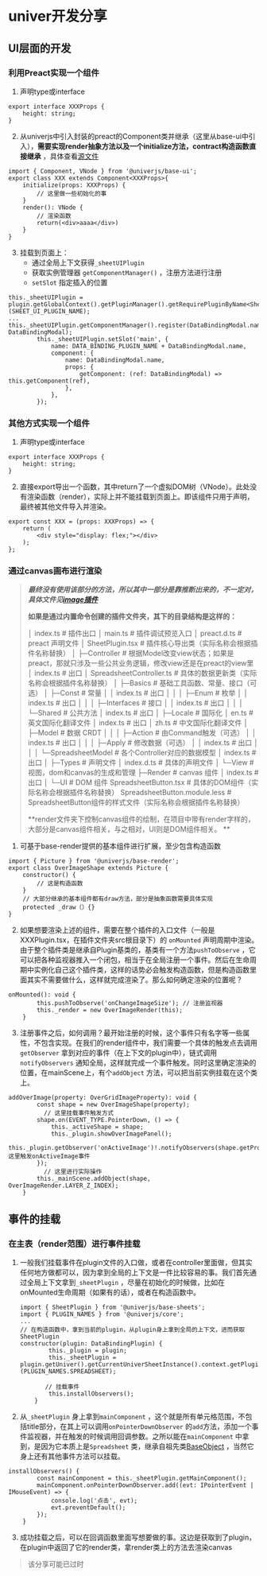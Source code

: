 # univer开发分享

## UI层面的开发

### 利用Preact实现一个组件

1. 声明type或interface

```tsx
export interface XXXProps {
    height: string;
}
```

2. 从univerjs中引入封装的preact的Component类并继承（这里从base-ui中引入），**需要实现render抽象方法以及一个initialize方法，contract构造函数直接继承** ，具体查看[源文件](https://github.com/dream-num/univer/blob/dev/packages/base-ui/src/Framework/Preact.tsx) 

```tsx
import { Component, VNode } from '@univerjs/base-ui';
export class XXX extends Component<XXXProps>{
    initialize(props: XXXProps) {
        // 这里做一些初始化的事
    }
    render(): VNode {
        // 渲染函数
        return(<div>aaaa</div>)
    }
}
```
3. 挂载到页面上：
   - 通过全局上下文获得`_sheetUIPlugin  `
   - 获取实例管理器 `getComponentManager()` ，注册方法进行注册
   - `setSlot` 指定插入的位置

```tsx
this._sheetUIPlugin = plugin.getGlobalContext().getPluginManager().getRequirePluginByName<SheetUIPlugin>(SHEET_UI_PLUGIN_NAME);
...
this._sheetUIPlugin.getComponentManager().register(DataBindingModal.name, DataBindingModal);
        this._sheetUIPlugin.setSlot('main', {
            name: DATA_BINDING_PLUGIN_NAME + DataBindingModal.name,
            component: {
                name: DataBindingModal.name,
                props: {
                    getComponent: (ref: DataBindingModal) => this.getComponent(ref),
                },
            },
        });
```

###  其他方式实现一个组件

1. 声明type或interface

```tsx
export interface XXXProps {
    height: string;
}
```

2. 直接export导出一个函数，其中return了一个虚拟DOM树（VNode）。此处没有渲染函数（render），实际上并不能挂载到页面上。即该组件只用于声明，最终被其他文件导入并渲染。

```tsx
export const XXX = (props: XXXProps) => {
    return (
        <div style="display: flex;"></div>
    );
};
```

###  通过canvas画布进行渲染

> ***最终没有使用该部分的方法，所以其中一部分是靠推断出来的，不一定对，具体文件见[image插件](https://github.com/dream-num/univer/blob/dev/packages/sheets-plugin-image/src/OverGridImagePlugin.tsx)*** 
>
> **如果是通过内置命令创建的插件文件夹，其下的目录结构是这样的：** 
>
> │  index.ts # 插件出口
> │  main.ts # 插件调试预览入口
> │  preact.d.ts # preact 声明文件
> │  SheetPlugin.tsx # 插件核心导出类（实际名称会根据插件名称替换）
> │
> ├─Controller # 根据Model改变view状态；如果是preact，那就只涉及一些公共业务逻辑，修改view还是在preact的view里
> │      index.ts # 出口
> │      SpreadsheetController.ts # 具体的数据更新类（实际名称会根据插件名称替换）
> │
> ├─Basics # 基础工具函数、常量、接口（可选）
> │  ├─Const # 常量
> │  │      index.ts # 出口
> │  │
> │  ├─Enum # 枚举
> │  │      index.ts # 出口
> │  │
> │  ├─Interfaces # 接口
> │  │      index.ts # 出口
> │  │
> │  └─Shared # 公共方法
> │         index.ts # 出口
> │
> ├─Locale # 国际化
> │      en.ts # 英文国际化翻译文件
> │      index.ts # 出口
> │      zh.ts # 中文国际化翻译文件
> │
> ├─Model # 数据 CRDT
> │  │
> │  ├─Action # 由Command触发（可选）
> │  │      index.ts # 出口
> │  │
> │  ├─Apply # 修改数据（可选）
> │  │      index.ts # 出口
> │  │
> │  └─SpreadsheetModel # 各个Controller对应的数据模型
> │         index.ts # 出口
> │
> ├─Types # 声明文件
> │      index.d.ts # 具体的声明文件
> │
> └─View # 视图，dom和canvas的生成和管理
>  ├─Render # canvas 组件
>  │      index.ts # 出口
>  │
>  └─UI # DOM 组件
>         SpreadsheetButton.tsx # 具体的DOM组件（实际名称会根据插件名称替换）
>         SpreadsheetButton.module.less # SpreadsheetButton组件的样式文件（实际名称会根据插件名称替换）
>
> 
>
> **render文件夹下控制canvas组件的绘制，在项目中带有render字样的，大部分是canvas组件相关，与之相对，UI则是DOM组件相关。 ** 

1. 可基于base-render提供的基本组件进行扩展，至少包含构造函数

```tsx
import { Picture } from '@univerjs/base-render';
export class OverImageShape extends Picture {
    constructor() {
        // 这是构造函数
    }
    // 大部分继承的基本组件都有draw方法，部分是抽象函数需要具体实现
    protected _draw（）{}
}
```

2. 如果想要渲染上述的组件，需要在整个插件的入口文件（一般是XXXPlugin.tsx，在插件文件夹src根目录下）的 `onMounted` 声明周期中渲染。由于整个插件类是继承自Plugin基类的，基类有一个方法`pushToObserve` ，它可以把各种监视器推入一个闭包，相当于在全局注册一个事件。然后在生命周期中实例化自己这个插件类，这样的话势必会触发构造函数，但是构造函数里面其实不需要做什么，这样就完成渲染了。那么如何确定渲染的位置呢？

```tsx
onMounted(): void {
        this.pushToObserve('onChangeImageSize'); // 注册监视器
        this._render = new OverImageRender(this);
    }
```

3. 注册事件之后，如何调用？最开始注册的时候，这个事件只有名字等一些属性，不包含实现。在我们的render组件中，我们需要一个具体的触发点去调用`getObserver` 拿到对应的事件（在上下文的plugin中），链式调用`notifyObservers` 通知全局，这样就完成一个事件触发。同时这里确定渲染的位置，在mainScene上，有个`addObject` 方法，可以把当前实例挂载在这个类上。

```tsx
addOverImage(property: OverGridImageProperty): void {
        const shape = new OverImageShape(property);
		  // 这里挂载事件触发方式
        shape.on(EVENT_TYPE.PointerDown, () => {
            this._activeShape = shape;
            this._plugin.showOverImagePanel();
            this._plugin.getObserver('onActiveImage')!.notifyObservers(shape.getProperty());// 这里触发onActiveImage事件
        });
		  // 这里进行实际操作
        this._mainScene.addObject(shape, OverImageRender.LAYER_Z_INDEX);
    }
```

## 事件的挂载

### 在主表（render范围）进行事件挂载

1. 一般我们挂载事件在plugin文件的入口做，或者在controller里面做，但其实任何地方做都可以，因为拿到全局的上下文是一件比较容易的事。我们首先通过全局上下文拿到`_sheetPlugin` ，尽量在初始化的时候做，比如在onMounted生命周期（如果有的话），或者在构造函数中。

   ```tsx
   import { SheetPlugin } from '@univerjs/base-sheets';
   import { PLUGIN_NAMES } from '@univerjs/core';
   ...
   // 在构造函数中，拿到当前的plugin，从plugin身上拿到全局的上下文，进而获取SheetPlugin
   constructor(plugin: DataBindingPlugin) {
           this._plugin = plugin;
           this._sheetPlugin = plugin.getUniver().getCurrentUniverSheetInstance().context.getPluginManager().getRequirePluginByName<SheetPlugin>(PLUGIN_NAMES.SPREADSHEET);
   
       	  // 挂载事件
           this.installObservers();
       }
   ```

2. 从`_sheetPlugin` 身上拿到`mainComponent` ，这个就是所有单元格范围，不包括title部分，在其上可以调用`onPointerDownObserver` 的`add`方法，添加一个事件监视器，并在触发的时候调用回调参数。之所以能在`mainComponent` 中拿到，是因为它本质上是`Spreadsheet` 类，继承自祖先类[BaseObject](https://github.com/dream-num/univer/blob/dev/packages/base-render/src/BaseObject.ts) ，当然它身上还有其他事件方法可以挂载。

```tsx
installObservers() {
        const mainComponent = this._sheetPlugin.getMainComponent();
        mainComponent.onPointerDownObserver.add((evt: IPointerEvent | IMouseEvent) => {
            console.log('点击', evt);
            evt.preventDefault();
        });
    }
```

3. 成功挂载之后，可以在回调函数里面写想要做的事。这边是获取到了plugin，在plugin中返回了它的render类，拿render类上的方法去渲染canvas

> 该分享可能已过时